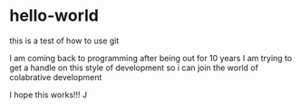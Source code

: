 # hello-world
this is a test of how to use git

I am coming back to programming after being out for 10 years
I am trying to get a handle on this style of development so i can join the world of colabrative development

I hope this works!!!
J
